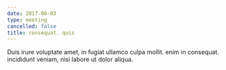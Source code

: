```yaml
---
date: 2017-06-03
type: meeting
cancelled: false
title: consequat. quis
---
```

Duis irure voluptate amet, in fugiat ullamco culpa mollit. enim in consequat. incididunt veniam, nisi labore ut dolor aliqua.